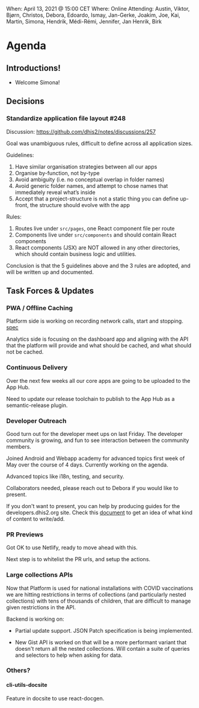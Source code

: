 When: April 13, 2021 @ 15:00 CET
Where: Online
Attending: Austin, Viktor, Bjørn, Christos, Debora, Edoardo, Ismay,
Jan-Gerke, Joakim, Joe, Kai, Martin, Simona, Hendrik, Médi-Rémi,
Jennifer, Jan Henrik, Birk

# Agenda

## Introductions!

  - Welcome Simona!

## Decisions

### Standardize application file layout #248 
    
Discussion: https://github.com/dhis2/notes/discussions/257

Goal was unambiguous rules, difficult to define across all
application sizes.

Guidelines: 

1. Have similar organisation strategies between all our apps
2. Organise by-function, not by-type
3. Avoid ambiguity (i.e. no conceptual overlap in folder names)
4. Avoid generic folder names, and attempt to chose names that
   immediately reveal what’s inside
5. Accept that a project-structure is not a static thing you can
   define up-front, the structure should evolve with the app

Rules:

1. Routes live under `src/pages`, one React component file per route
2. Components live under `src/components` and should contain React components
3. React components (JSX) are NOT allowed in any other directories,
    which should contain business logic and utilities.

Conclusion is that the 5 guidelines above and the 3 rules are adopted, and will be written up
and documented.

## Task Forces & Updates

### PWA / Offline Caching

Platform side is working on recording network calls, start and stopping. [spec](https://docs.google.com/document/d/1uaftvVvZdDppTXFCRXF19WaS9NKVq0BG8dus_mRe_w0/edit#heading=h.jd28kwz1a5xn)

Analytics side is focusing on the dashboard app and aligning with the
API that the platform will provide and what should be cached, and what
should not be cached.

### Continuous Delivery

Over the next few weeks all our core apps are going to be uploaded to
the App Hub.

Need to update our release toolchain to publish to the App Hub as a
semantic-release plugin.

### Developer Outreach

Good turn out for the developer meet ups on last Friday. The developer
community is growing, and fun to see interaction between the community
members.

Joined Android and Webapp academy for advanced topics first week of May
over the course of 4 days. Currently working on the agenda.

Advanced topics like i18n, testing, and security.

Collaborators needed, please reach out to Debora if you would like to
present.

If you don't want to present, you can help by producing guides for the
developers.dhis2.org site. Check this [document](https://docs.google.com/document/d/1-QfPhG80_EVSN1X6z4CTjYeTo2fbTEt3tgNNnPPvBjo/edit?usp=sharing) to get an idea of what kind of content to write/add. 

### PR Previews

Got OK to use Netlify, ready to move ahead with this.

Next step is to whitelist the PR urls, and setup the actions.

### Large collections APIs

Now that Platform is used for national installations with COVID
vaccinations we are hitting restrictions in terms of collections 
(and particularly nested collections) with tens of thousands of 
children, that are difficult to manage given restrictions in the API.

Backend is working on:

-   Partial update support. JSON Patch specification is being
    implemented.

-   New Gist API is worked on that will be a more performant variant that
    doesn't return all the nested collections. Will contain a suite of
    queries and selectors to help when asking for data.

### Others?

#### cli-utils-docsite

Feature in docsite to use react-docgen.
  

